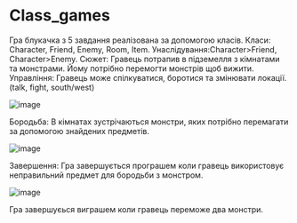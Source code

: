# Class_games
Гра блукачка з 5 завдання реалізована за допомогою класів.
Класи: Character, Friend, Enemy, Room, Item.
Унаслідування:Character>Friend, Character>Enemy.
Сюжет:
Гравець потрапив в підземелля з кімнатами та монстрами. Йому потрібно перемогти монстрів щоб вижити.
Управління:
Гравець може спілкуватися, боротися та змінювати локації.
(talk, fight, south/west)

![image](https://user-images.githubusercontent.com/69431189/225093270-bc40e0dd-6075-467a-9b71-e9210aa0fd6f.png)

Бородьба: В кімнатах зустрічаються монстри, яких потрібно перемагати за допомогою знайдених предметів.

![image](https://user-images.githubusercontent.com/69431189/225093173-c0d7293c-cd40-4ebe-8c7d-a61fdbe9ea8f.png)

Завершення: Гра завершується програшем коли гравець використовує неправильний предмет для бородьби з монстром.

![image](https://user-images.githubusercontent.com/69431189/225093959-f71dc23d-7489-4152-89cc-8393c6a0fee6.png)

Гра завершуєься виграшем коли гравець переможе два монстри.
